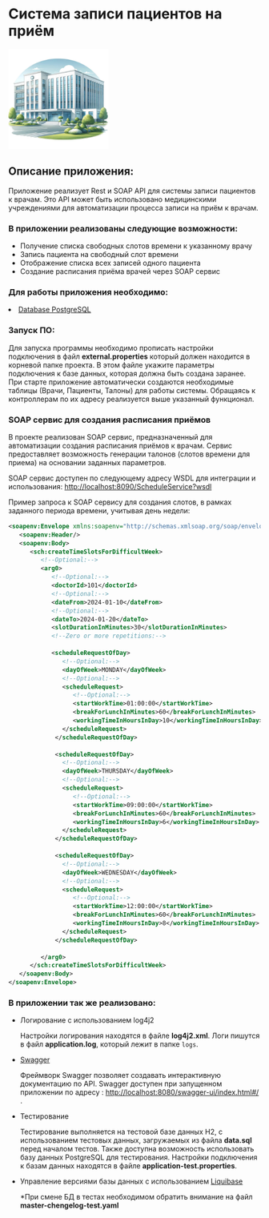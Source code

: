 <h1> Система записи пациентов на приём </h1>
<a href="https://github.com/YourGitHub/RegistrationSystem">
    <img src="hospital.jpg" width="200" alt ="Hospital Image" height="200">
  </a>
  <br>
 <h2>Описание приложения:</h2>
 <p>Приложение реализует Rest и SOAP API для системы записи пациентов к врачам. Это API может быть использовано медицинскими учреждениями для автоматизации процесса записи на приём к врачам. </p>
  <h3>В приложении реализованы следующие возможности:</h3>
  <ul>
     <li>Получение списка свободных слотов времени к указанному врачу</li>
     <li>Запись пациента на свободный слот времени</li>
     <li>Отображение списка всех записей одного пациента</li>
     <li>Создание расписания приёма врачей через SOAP сервис</li>
  </ul>
  <h3>Для работы приложения необходимо:</h3>
       <li><a href="https://en.wikipedia.org/wiki/PostgreSQL">Database PostgreSQL</a></li>
       <h3>Запуск ПО:</h3>
       <p>Для запуска программы необходимо прописать настройки подключения в файл <b>external.properties</b> который должен находится в корневой папке проекта. В этом файле укажите параметры подключения к базе данных, которая должна быть создана заранее.
       При старте приложение автоматически создаются необходимые таблицы (Врачи, Пациенты, Талоны) для работы системы. Обращаясь к контроллерам по их адресу реализуется выше указанный функционал.</p>
<h3>SOAP сервис для создания расписания приёмов</h3>

В проекте реализован SOAP сервис, предназначенный для автоматизации создания расписания приёмов к врачам. Сервис предоставляет возможность генерации талонов (слотов времени для приема) на основании заданных параметров.

SOAP сервис доступен по следующему адресу WSDL для интеграции и использования: <a href="http://localhost:8090/ScheduleService?wsdl">http://localhost:8090/ScheduleService?wsdl </a>

Пример запроса к SOAP сервису для создания слотов, в рамках заданного периода времени, учитывая день недели:
```xml
<soapenv:Envelope xmlns:soapenv="http://schemas.xmlsoap.org/soap/envelope/" xmlns:sch="http://schedule.service.system.appointment.patient.example.com/">
   <soapenv:Header/>
   <soapenv:Body>
      <sch:createTimeSlotsForDifficultWeek>
         <!--Optional:-->
         <arg0>
            <!--Optional:-->
            <doctorId>101</doctorId>
            <!--Optional:-->
            <dateFrom>2024-01-10</dateFrom>
            <!--Optional:-->
            <dateTo>2024-01-20</dateTo>
            <slotDurationInMinutes>30</slotDurationInMinutes>
            <!--Zero or more repetitions:-->
             
            <scheduleRequestOfDay>
               <!--Optional:-->
               <dayOfWeek>MONDAY</dayOfWeek>
               <!--Optional:-->
               <scheduleRequest>
                  <!--Optional:-->
                  <startWorkTime>01:00:00</startWorkTime>
                  <breakForLunchInMinutes>60</breakForLunchInMinutes>
                  <workingTimeInHoursInDay>10</workingTimeInHoursInDay>
               </scheduleRequest>
             </scheduleRequestOfDay>
             
             <scheduleRequestOfDay>
               <!--Optional:-->
               <dayOfWeek>THURSDAY</dayOfWeek>
               <!--Optional:-->
               <scheduleRequest>
                  <!--Optional:-->
                  <startWorkTime>09:00:00</startWorkTime>
                  <breakForLunchInMinutes>60</breakForLunchInMinutes>
                  <workingTimeInHoursInDay>6</workingTimeInHoursInDay>
               </scheduleRequest>
             </scheduleRequestOfDay>
             
             <scheduleRequestOfDay>
               <!--Optional:-->
               <dayOfWeek>WEDNESDAY</dayOfWeek>
               <!--Optional:-->
               <scheduleRequest>
                  <!--Optional:-->
                  <startWorkTime>12:00:00</startWorkTime>
                  <breakForLunchInMinutes>60</breakForLunchInMinutes>
                  <workingTimeInHoursInDay>8</workingTimeInHoursInDay>
               </scheduleRequest>
             </scheduleRequestOfDay>

         </arg0>
      </sch:createTimeSlotsForDifficultWeek>
   </soapenv:Body>
</soapenv:Envelope>
```

<h3>В приложении так же реализовано:</h3>
    <ul>
       <li>Логирование с использованием log4j2</li>
          <p>Настройки логирования находятся в файле <b>log4j2.xml</b>.
          Логи пишутся в файл <b>application.log</b>, который лежит в папке <code>logs</code>.</p>
       <li><a href="https://swagger.io/solutions/api-documentation/">Swagger</a></li>
            <p>Фреймворк Swagger позволяет создавать интерактивную документацию по API. Swagger доступен при запущенном приложении по адресу : <a  href=http://localhost:8080/swagger-ui/index.html#/>http://localhost:8080/swagger-ui/index.html#/ </a>.</p>
       <li>Тестирование</li>
           <p>Тестирование выполняется на тестовой базе данных H2, с использованием тестовых данных, загружаемых из файла <b>data.sql</b> перед началом тестов. Также доступна возможность использовать базу данных PostgreSQL для тестирования. Настройки подключения к базам данных находятся в файле <b>application-test.properties</b>.</p>
       <li>Управление версиями базы данных с использованием <a href="https://www.liquibase.com/">Liquibase</a></li>
           
*При смене БД в тестах необходимом обратить внимание на файл <b>master-chengelog-test.yaml</b></p>
    </ul>

